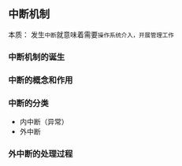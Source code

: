 ## 中断机制

本质：
发生`中断`就意味着需要`操作系统介入，开展管理工作`

### 中断机制的诞生

### 中断的概念和作用

### 中断的分类

- 内中断（异常）
- 外中断

### 外中断的处理过程
